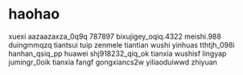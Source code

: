 # haohao
xuexi
aazaazaxza_0q9q
787897
bixujigey_oqiq.4322
meishi.988
duingmmqzq
tiantsui
tuip
zenmele
tiantian
wushi
yinhuas
tthtjh_098i
hanhan_qsiq_pp
huawei
shj918232_qiq_ok
tianxia
wushisf
lingyap
jumingr_0oik
tianxia
fangf
gongxiancs2w
yiliaoduiwwd
zhiyuan
